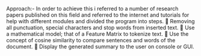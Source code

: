 Approach:-
In order to achieve this i referred to a number of research papers published on this field and
referred to the internet and tutorials for help with different modules and divided the program
into steps.
 Removing all punctuation, special characters and stop words from inserted text.
 Use a mathematical model; that of a Feature Matrix to tokenize text.
 Use the concept of cosine similarity to compare sentences and words of the document.
 Display the generated summary to the user on console or GUI.
